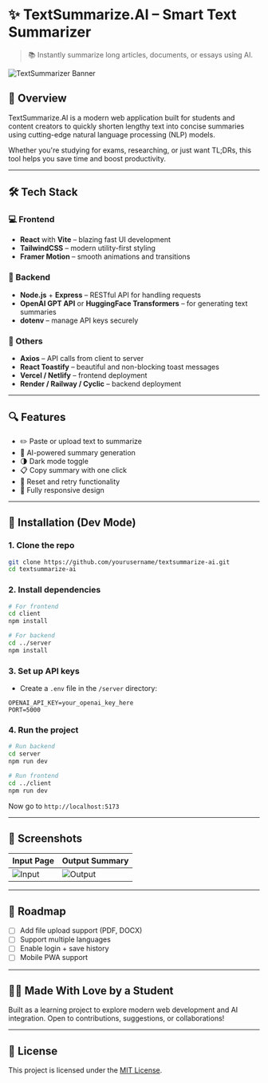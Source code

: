 # ✨ TextSummarize.AI – Smart Text Summarizer

> 📚 Instantly summarize long articles, documents, or essays using AI.

![TextSummarizer Banner](./assets/banner.png)

## 🚀 Overview

TextSummarize.AI is a modern web application built for students and content creators to quickly shorten lengthy text into concise summaries using cutting-edge natural language processing (NLP) models.

Whether you're studying for exams, researching, or just want TL;DRs, this tool helps you save time and boost productivity.

---

## 🛠 Tech Stack

### 💻 Frontend
- **React** with **Vite** – blazing fast UI development
- **TailwindCSS** – modern utility-first styling
- **Framer Motion** – smooth animations and transitions

### 🧠 Backend
- **Node.js** + **Express** – RESTful API for handling requests
- **OpenAI GPT API** or **HuggingFace Transformers** – for generating text summaries
- **dotenv** – manage API keys securely

### 🔐 Others
- **Axios** – API calls from client to server
- **React Toastify** – beautiful and non-blocking toast messages
- **Vercel / Netlify** – frontend deployment
- **Render / Railway / Cyclic** – backend deployment

---

## 🔍 Features

- ✏️ Paste or upload text to summarize
- 🧠 AI-powered summary generation
- 🌗 Dark mode toggle
- 📋 Copy summary with one click
- 🔄 Reset and retry functionality
- 📱 Fully responsive design

---

## 🧪 Installation (Dev Mode)

### 1. Clone the repo

```bash
git clone https://github.com/yourusername/textsummarize-ai.git
cd textsummarize-ai
```

### 2. Install dependencies

```bash
# For frontend
cd client
npm install

# For backend
cd ../server
npm install
```

### 3. Set up API keys

- Create a `.env` file in the `/server` directory:

```env
OPENAI_API_KEY=your_openai_key_here
PORT=5000
```

### 4. Run the project

```bash
# Run backend
cd server
npm run dev

# Run frontend
cd ../client
npm run dev
```

Now go to `http://localhost:5173`

---

## 📸 Screenshots

| Input Page | Output Summary |
|------------|----------------|
| ![Input](./assets/input.png) | ![Output](./assets/output.png) |

---

## 📌 Roadmap

- [ ] Add file upload support (PDF, DOCX)
- [ ] Support multiple languages
- [ ] Enable login + save history
- [ ] Mobile PWA support

---

## 🙋‍♂️ Made With Love by a Student

Built as a learning project to explore modern web development and AI integration. Open to contributions, suggestions, or collaborations!

---

## 📄 License

This project is licensed under the [MIT License](LICENSE).

